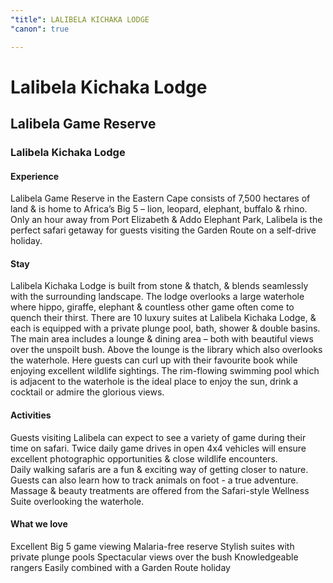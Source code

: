 ```yaml
---
"title": LALIBELA KICHAKA LODGE
"canon": true

---
```


# Lalibela Kichaka Lodge
## Lalibela Game Reserve
### Lalibela Kichaka Lodge

#### Experience
Lalibela Game Reserve in the Eastern Cape consists of 7,500 hectares of land &amp; is home to Africa’s Big 5 – lion, leopard, elephant, buffalo &amp; rhino.  
Only an hour away from Port Elizabeth &amp; Addo Elephant Park, Lalibela is the perfect safari getaway for guests visiting the Garden Route on a self-drive holiday.

#### Stay
Lalibela Kichaka Lodge is built from stone &amp; thatch, &amp; blends seamlessly with the surrounding landscape.  The lodge overlooks a large waterhole where hippo, giraffe, elephant &amp; countless other game often come to quench their thirst.
There are 10 luxury suites at Lalibela Kichaka Lodge, &amp; each is equipped with a private plunge pool, bath, shower &amp; double basins.  
The main area includes a lounge &amp; dining area – both with beautiful views over the unspoilt bush.  Above the lounge is the library which also overlooks the waterhole.  Here guests can curl up with their favourite book while enjoying excellent wildlife sightings.
The rim-flowing swimming pool which is adjacent to the waterhole is the ideal place to enjoy the sun, drink a cocktail or admire the glorious views.

#### Activities
Guests visiting Lalibela can expect to see a variety of game during their time on safari.  Twice daily game drives in open 4x4 vehicles will ensure excellent photographic opportunities &amp; close wildlife encounters.  
Daily walking safaris are a fun &amp; exciting way of getting closer to nature.  Guests can also learn how to track animals on foot - a true adventure. 
Massage &amp; beauty treatments are offered from the Safari-style Wellness Suite overlooking the waterhole.


#### What we love
Excellent Big 5 game viewing
Malaria-free reserve
Stylish suites with private plunge pools
Spectacular views over the bush
Knowledgeable rangers
Easily combined with a Garden Route holiday
